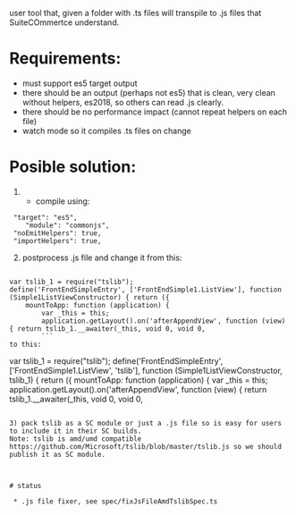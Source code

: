 user tool that, given a folder with .ts files will transpile to .js files that SuiteCOmmertce understand. 

# Requirements:

 * must support es5 target output
 * there should be an output (perhaps not es5) that is clean, very clean without helpers, es2018, so others can read .js clearly.
 * there should be no performance impact (cannot repeat helpers on each file)
 * watch mode so it compiles .ts files on change


# Posible solution:

1) * compile using:

```
 "target": "es5",
    "module": "commonjs",
 "noEmitHelpers": true,
 "importHelpers": true,
```

2) postprocess .js file and change it from this:

```

var tslib_1 = require("tslib");
define('FrontEndSimpleEntry', ['FrontEndSimple1.ListView'], function (Simple1ListViewConstructor) { return ({
    mountToApp: function (application) {
        var _this = this;
        application.getLayout().on('afterAppendView', function (view) { return tslib_1.__awaiter(_this, void 0, void 0, 
        ```
to this:

```
var tslib_1 = require("tslib");
define('FrontEndSimpleEntry', ['FrontEndSimple1.ListView', 'tslib'], function (Simple1ListViewConstructor, tslib_1) { return ({
    mountToApp: function (application) {
        var _this = this;
        application.getLayout().on('afterAppendView', function (view) { return tslib_1.__awaiter(_this, void 0, void 0, 
```

3) pack tslib as a SC module or just a .js file so is easy for users to include it in their SC builds.
Note: tslib is amd/umd compatible https://github.com/Microsoft/tslib/blob/master/tslib.js so we should publish it as SC module. 



# status

 * .js file fixer, see spec/fixJsFileAmdTslibSpec.ts